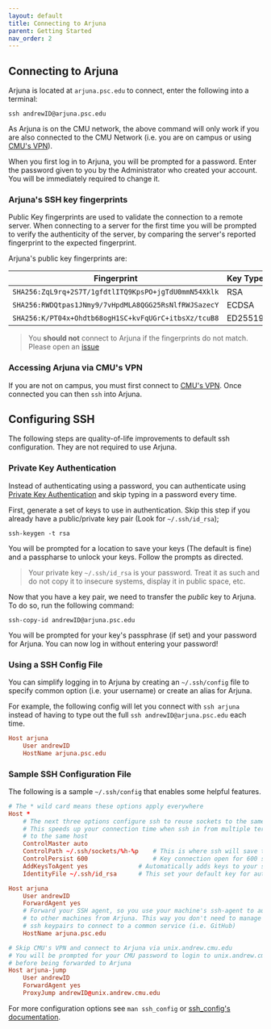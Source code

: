 ```yaml
---
layout: default
title: Connecting to Arjuna
parent: Getting Started
nav_order: 2
---
```


## Connecting to Arjuna

Arjuna is located at `arjuna.psc.edu` to connect, enter the following into a
terminal:

```shell
ssh andrewID@arjuna.psc.edu
```

As Arjuna is on the CMU network, the above command will only work if you are also
connected to the CMU Network (i.e. you are on campus or using [CMU's VPN]).

When you first log in to Arjuna, you will be prompted for a password.  Enter the password given to you by the Administrator who created your account. You will be immediately required to change it.

### Arjuna's SSH key fingerprints

Public Key fingerprints are used to validate the connection to a remote server.
When connecting to a server for the first time you will be prompted to verify
the authenticity of the server, by comparing the server's reported fingerprint to
the expected fingerprint.

Arjuna's public key fingerprints are:

| Fingerprint | Key Type |
| ----------- | -------- |
| `SHA256:ZqL9rq+2S7T/1gfdtlITQ9KpsPO+jgTdU0mmN54Xklk` | RSA |
| `SHA256:RWDQtpas1JNmy9/7vHpdMLA8QGG25RsNlfRWJSazecY` | ECDSA |
| `SHA256:K/PT04x+Ohdtb68ogH1SC+kvFqUGrC+itbsXz/tcuB8` | ED25519 |

> You **should not** connect to Arjuna if the fingerprints do not match.
> Please open an [issue](https://github.com/ArjunaCluster/ArjunaUsers/issues)

### Accessing Arjuna via CMU's VPN

If you are not on campus, you must first connect to [CMU's VPN]. Once connected
you can then `ssh` into Arjuna.

[CMU's VPN]: https://www.cmu.edu/computing/services/endpoint/network-access/vpn/how-to/

## Configuring SSH

The following steps are quality-of-life improvements to default ssh configuration.
They are not required to use Arjuna.

### Private Key Authentication

Instead of authenticating using a password, you can authenticate using
[Private Key Authentication] and skip typing in a password every time.

[Private Key Authentication]: https://help.ubuntu.com/community/SSH/OpenSSH/Keys

First, generate a set of keys to use in authentication. Skip this step if you
already have a public/private key pair (Look for `~/.ssh/id_rsa`);

```shell
ssh-keygen -t rsa
```

You will be prompted for a location to save your keys (The default is fine) and a
passpharse to unlock your keys. Follow the prompts as directed.

> Your private key `~/.ssh/id_rsa` is your password. Treat it as such and do
> not copy it to insecure systems, display it in public space, etc.

Now that you have a key pair, we need to transfer the *public* key to Arjuna.
To do so, run the following command:

```shell
ssh-copy-id andrewID@arjuna.psc.edu
```

You will be prompted for your key's passphrase (if set) and your password for Arjuna.
You can now log in without entering your password!

### Using a SSH Config File

You can simplify logging in to Arjuna by creating an `~/.ssh/config` file to
specify common option (i.e. your username) or create an alias for Arjuna.

For example, the following config will let you connect with `ssh arjuna`
instead of having to type out the full `ssh andrewID@arjuna.psc.edu` each time.

``` conf
Host arjuna
    User andrewID
    HostName arjuna.psc.edu
```

### Sample SSH Configuration File

The following is a sample `~/.ssh/config` that enables some helpful features.

``` conf
# The * wild card means these options apply everywhere
Host *
    # The next three options configure ssh to reuse sockets to the same host.
    # This speeds up your connection time when ssh in from multiple terminals
    # to the same host
    ControlMaster auto
    ControlPath ~/.ssh/sockets/%h-%p    # This is where ssh will save the sockets too
    ControlPersist 600                  # Key connection open for 600 seconds
    AddKeysToAgent yes              # Automatically adds keys to your ssh-agent
    IdentityFile ~/.ssh/id_rsa      # This set your default key for authentication

Host arjuna
    User andrewID
    ForwardAgent yes
    # Forward your SSH agent, so you use your machine's ssh-agent to authenticate
    # to other machines from Arjuna. This way you don't need to manage multiple
    # ssh keypairs to connect to a common service (i.e. GitHub)
    HostName arjuna.psc.edu

# Skip CMU's VPN and connect to Arjuna via unix.andrew.cmu.edu
# You will be prompted for your CMU password to login to unix.andrew.cmu.edu
# before being forwarded to Arjuna
Host arjuna-jump
    User andrewID
    ForwardAgent yes
    ProxyJump andrewID@unix.andrew.cmu.edu
```

For more configuration options see `man ssh_config` or
[ssh_config's documentation](https://man.openbsd.org/ssh_config).



